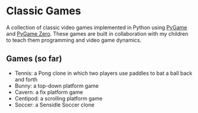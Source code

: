# Classic Games

A collection of classic video games implemented in Python using [PyGame](https://www.pygame.org) and [PyGame Zero](https://pygame-zero.readthedocs.io).
These games are built in collaboration with my children to teach them programming and video game dynamics.

## Games (so far)

- Tennis: a Pong clone in which two players use paddles to bat a ball back and forth
- Bunny: a top-down platform game
- Cavern: a fix platform game
- Centipod: a scrolling platform game
- Soccer: a Sensidle Soccer clone
